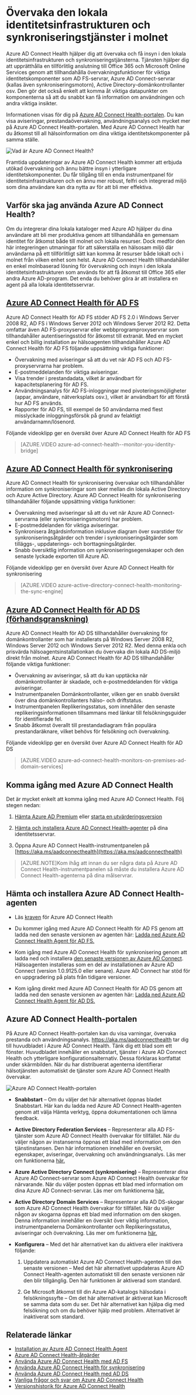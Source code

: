 <properties
    pageTitle="Övervaka din lokala identitetsinfrastruktur i molnet."
    description="På den här sidan förklarar vi vad Azure AD Connect Health är och hur tjänsten kan hjälpa dig."
    services="active-directory"
    documentationCenter=""
    authors="karavar"
    manager="femila"
    editor="karavar"/>

<tags
    ms.service="active-directory"
    ms.workload="identity"
    ms.tgt_pltfrm="na"
    ms.devlang="na"
    ms.topic="get-started-article"
    ms.date="07/14/2016"
    ms.author="vakarand"/>


# Övervaka den lokala identitetsinfrastrukturen och synkroniseringstjänster i molnet

Azure AD Connect Health hjälper dig att övervaka och få insyn i den lokala identitetsinfrastrukturen och synkroniseringstjänsterna.  Tjänsten hjälper dig att upprätthålla en tillförlitlig anslutning till Office 365 och Microsoft Online Services genom att tillhandahålla övervakningsfunktioner för viktiga identitetskomponenter som AD FS-servrar, Azure AD Connect-servrar (kallas även synkroniseringsmotorn), Active Directory-domänkontrollanter osv. Den gör det också enkelt att komma åt viktiga datapunkter om komponenterna så att du snabbt kan få information om användningen och andra viktiga insikter.

Informationen visas för dig på [Azure AD Connect Health-portalen](https://aka.ms/aadconnecthealth). Du kan visa aviseringar, prestandaövervakning, användningsanalys och mycket mer på Azure AD Connect Health-portalen. Med Azure AD Connect Health har du åtkomst till all hälsoinformation om dina viktiga identitetskomponenter på samma ställe.

![Vad är Azure AD Connect Health?](./media/active-directory-aadconnect-health/aadconnecthealth2.png)

Framtida uppdateringar av Azure AD Connect Health kommer att erbjuda utökad övervakning och ännu bättre insyn i ytterligare identitetskomponenter. Du får tillgång till en enda instrumentpanel för identitetsinfrastrukturen och en ännu mer robust, felfri och integrerad miljö som dina användare kan dra nytta av för att bli mer effektiva.

<!-- <center>![What is Azure AD Connect Health](./media/active-directory-aadconnect-health/logo1.png)</center> -->

## Varför ska jag använda Azure AD Connect Health?

Om du integrerar dina lokala kataloger med Azure AD hjälper du dina användare att bli mer produktiva genom att tillhandahålla en gemensam identitet för åtkomst både till molnet och lokala resurser. Dock medför den här integreringen utmaningar för att säkerställa en hälsosam miljö där användarna på ett tillförlitligt sätt kan komma åt resurser både lokalt och i molnet från vilken enhet som helst. Azure AD Connect Health tillhandahåller en enkel molnbaserad lösning för övervakning och insyn i den lokala identitetsinfrastrukturen som används för att få åtkomst till Office 365 eller andra Azure AD-program. Det enda du behöver göra är att installera en agent på alla lokala identitetsservrar.

## [Azure AD Connect Health för AD FS](active-directory-aadconnect-health-adfs.md)

Azure AD Connect Health för AD FS stöder AD FS 2.0 i Windows Server 2008 R2, AD FS i Windows Server 2012 och Windows Server 2012 R2. Detta omfattar även AD FS-proxyservrar eller webbprogramproxyservrar som tillhandahåller autentiseringsstöd för åtkomst till extranät. Med en mycket enkel och billig installation av hälsoagenten tillhandahåller Azure AD Connect Health för AD FS följande uppsättning viktiga funktioner:

- Övervakning med aviseringar så att du vet när AD FS och AD FS-proxyservrarna har problem.
- E-postmeddelanden för viktiga aviseringar.
- Visa trender i prestandadata, vilket är användbart för kapacitetsplanering för AD FS.
- Användningsanalys för AD FS-inloggningar med pivoteringsmöjligheter (appar, användare, nätverksplats osv.), vilket är användbart för att förstå hur AD FS används.
- Rapporter för AD FS, till exempel de 50 användarna med flest misslyckade inloggningsförsök på grund av felaktigt användarnamn/lösenord.

Följande videoklipp ger en översikt över Azure AD Connect Health för AD FS

>[AZURE.VIDEO azure-ad-connect-health--monitor-you-identity-bridge]

## [Azure AD Connect Health för synkronisering](active-directory-aadconnect-health-sync.md)

Azure AD Connect Health för synkronisering övervakar och tillhandahåller information om synkroniseringar som sker mellan din lokala Active Directory och Azure Active Directory. Azure AD Connect Health för synkronisering tillhandahåller följande uppsättning viktiga funktioner:

- Övervakning med aviseringar så att du vet när Azure AD Connect-servrarna (eller synkroniseringsmotorn) har problem.
- E-postmeddelanden för viktiga aviseringar.
- Synkronisera åtgärdsinformation inklusive diagram över svarstider för synkroniseringsåtgärder och trender i synkroniseringsåtgärder som tilläggs-, uppdaterings- och borttagningsåtgärder.
- Snabb översiktlig information om synkroniseringsegenskaper och den senaste lyckade exporten till Azure AD.

Följande videoklipp ger en översikt över Azure AD Connect Health för synkronisering

>[AZURE.VIDEO azure-active-directory-connect-health-monitoring-the-sync-engine]

## [Azure AD Connect Health för AD DS (förhandsgranskning)](active-directory-aadconnect-health-adds.md)

Azure AD Connect Health för AD DS tillhandahåller övervakning för domänkontrollanter som har installerats på Windows Server 2008 R2, Windows Server 2012 och Windows Server 2012 R2. Med denna enkla och prisvärda hälsoagentsinstallationkan du övervaka din lokala AD DS-miljö direkt från molnet. Azure AD Connect Health för AD DS tillhandahåller följande viktiga funktioner:

- Övervakning av aviseringar, så att du kan upptäcka när domänkontrollanter är skadade, och e-postmeddelanden för viktiga aviseringar.
- Instrumentpanelen Domänkontrollanter, vilken ger en snabb översikt över dina domänkontrollanters hälso- och driftstatus.
- Instrumentpanelen Replikeringsstatus, som innehåller den senaste replikeringsinformationen tillsammans med länkar till felsökningsguider för identifierade fel.
- Snabb åtkomst överallt till prestandadiagram från populära prestandaräknare, vilket behövs för felsökning och övervakning.

Följande videoklipp ger en översikt över Azure AD Connect Health för AD DS

>[AZURE.VIDEO azure-ad-connect-health-monitors-on-premises-ad-domain-services]

## Komma igång med Azure AD Connect Health
Det är mycket enkelt att komma igång med Azure AD Connect Health. Följ stegen nedan:

1. [Hämta Azure AD Premium](active-directory-get-started-premium.md) eller [starta en utvärderingsversion](https://azure.microsoft.com/trial/get-started-active-directory/)

2. [Hämta och installera Azure AD Connect Health-agenter](#download-and-install-azure-ad-connect-health-agent) på dina identitetsservrar.

3. Öppna Azure AD Connect Health-instrumentpanelen på [https://aka.ms/aadconnecthealth](https://aka.ms/aadconnecthealth)

>[AZURE.NOTE]Kom ihåg att innan du ser några data på Azure AD Connect Health-instrumentpanelen så måste du installera Azure AD Connect Health-agenterna på dina målservrar.

## Hämta och installera Azure AD Connect Health-agenten

- Läs [kraven](active-directory-aadconnect-health-agent-install.md#Requirements) för Azure AD Connect Health

- Du kommer igång med Azure AD Connect Health för AD FS genom att ladda ned den senaste versionen av agenten här:  [Ladda ned Azure AD Connect Health Agent för AD FS.](http://go.microsoft.com/fwlink/?LinkID=518973)
[](active-directory-aadconnect-health-agent-install.md#installing-the-azure-ad-connect-health-agent-for-ad-fs)

- Kom igång med Azure AD Connect Health för synkronisering genom att ladda ned och installera [den senaste versionen av Azure AD Connect](http://go.microsoft.com/fwlink/?linkid=615771).  Hälsoagenten installeras som en del av installationen av Azure AD Connect (version 1.0.9125.0 eller senare).  Azure AD Connect har stöd för en uppgradering på plats från tidigare versioner.

- Kom igång direkt med Azure AD Connect Health för AD DS genom att ladda ned den senaste versionen av agenten här: [Ladda ned Azure AD Connect Health Agent för AD DS.](http://go.microsoft.com/fwlink/?LinkID=820540)
[](active-directory-aadconnect-health-agent-install.md#installing-the-azure-ad-connect-health-agent-for-ad-fs)

## Azure AD Connect Health-portalen
På Azure AD Connect Health-portalen kan du visa varningar, övervaka prestanda och användningsanalys. https://aka.ms/aadconnecthealth tar dig till huvudbladet i Azure AD Connect Health.  Tänk dig ett blad som ett fönster. Huvudbladet innehåller en snabbstart, tjänster i Azure AD Connect Health och ytterligare konfigurationsalternativ. Dessa förklaras kortfattat under skärmbilden.  När du har distribuerat agenterna identifierar hälsotjänsten automatiskt de tjänster som Azure AD Connect Health övervakar.

![Azure AD Connect Health-portalen](./media/active-directory-aadconnect-health/portal4.png)

- **Snabbstart** – Om du väljer det här alternativet öppnas bladet Snabbstart. Här kan du ladda ned Azure AD Connect Health-agenten genom att välja Hämta verktyg, öppna dokumentationen och lämna feedback.

- **Active Directory Federation Services** – Representerar alla AD FS-tjänster som Azure AD Connect Health övervakar för tillfället. När du väljer någon av instanserna öppnas ett blad med information om den tjänstinstansen.  Den här informationen innehåller en översikt, egenskaper, aviseringar, övervakning och användningsanalys. Läs mer om funktionerna [här.](active-directory-aadconnect-health-adfs.md)

- **Azure Active Directory Connect (synkronisering)** – Representerar dina Azure AD Connect-servrar som Azure AD Connect Health övervakar för närvarande. När du väljer posten öppnas ett blad med information om dina Azure AD Connect-servrar. Läs mer om funktionerna [här.](active-directory-aadconnect-health-sync.md)
 
- **Active Directory Domain Services** – Representerar alla AD DS-skogar som Azure AD Connect Health övervakar för tillfället. När du väljer någon av skogarna öppnas ett blad med information om den skogen.  Denna information innehåller en översikt över viktig information, instrumentpanelerna Domänkontrollanter och Replikeringsstatus, aviseringar och övervakning. Läs mer om funktionerna [här.](active-directory-aadconnect-health-adds.md)

- **Konfigurera** – Med det här alternativet kan du aktivera eller inaktivera följande:

    1. Uppdatera automatiskt Azure AD Connect Health-agenten till den senaste versionen – Med det här alternativet uppdateras Azure AD Connect Health-agenten automatiskt till den senaste versionen när den blir tillgänglig. Den här funktionen är aktiverad som standard.

    2. Ge Microsoft åtkomst till din Azure AD-katalogs hälsodata i felsökningssyfte – Om det här alternativet är aktiverat kan Microsoft se samma data som du ser. Det här alternativet kan hjälpa dig med felsökning och om du behöver hjälp med problem. Alternativet är inaktiverat som standard.


## Relaterade länkar

* [Installation av Azure AD Connect Health Agent](active-directory-aadconnect-health-agent-install.md)
* [Azure AD Connect Health-åtgärder](active-directory-aadconnect-health-operations.md)
* [Använda Azure AD Connect Health med AD FS](active-directory-aadconnect-health-adfs.md)
* [Använda Azure AD Connect Health för synkronisering](active-directory-aadconnect-health-sync.md)
* [Använda Azure AD Connect Health med AD DS](active-directory-aadconnect-health-adds.md)
* [Vanliga frågor och svar om Azure AD Connect Health](active-directory-aadconnect-health-faq.md)
* [Versionshistorik för Azure AD Connect Health](active-directory-aadconnect-health-version-history.md)



<!--HONumber=Sep16_HO3-->


